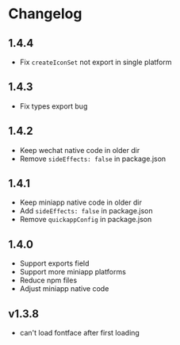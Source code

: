 # Changelog

## 1.4.4

- Fix `createIconSet` not export in single platform

## 1.4.3

- Fix types export bug

## 1.4.2

- Keep wechat native code in older dir
- Remove `sideEffects: false` in package.json

## 1.4.1

- Keep miniapp native code in older dir
- Add `sideEffects: false` in package.json
- Remove `quickappConfig` in package.json

## 1.4.0

- Support exports field
- Support more miniapp platforms
- Reduce npm files
- Adjust miniapp native code

## v1.3.8

- can't load fontface after first loading
